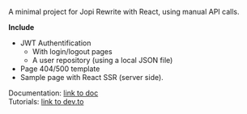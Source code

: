 A minimal project for Jopi Rewrite with React, using manual API calls.

**Include**
* JWT Authentification
  * With login/logout pages
  * A user repository (using a local JSON file)
* Page 404/500 template
* Sample page with React SSR (server side).

Documentation: [link to doc](https://github.com/johanpiquet/jopi-rewrite?tab=readme-ov-file#documentation)  
Tutorials: [link to dev.to](https://dev.to/johanpiquet)